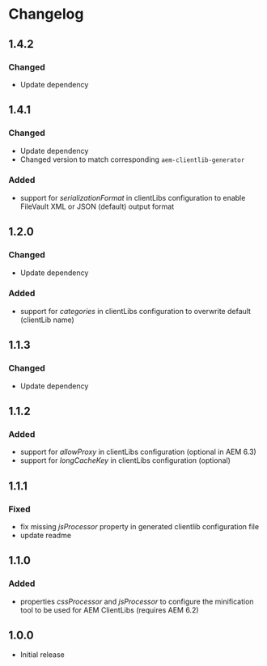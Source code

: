 # Changelog

## 1.4.2
### Changed
- Update dependency

## 1.4.1
### Changed
- Update dependency
- Changed version to match corresponding `aem-clientlib-generator`
### Added
- support for _serializationFormat_ in clientLibs configuration to enable FileVault XML or JSON (default) output format

## 1.2.0
### Changed
- Update dependency
### Added
- support for _categories_ in clientLibs configuration to overwrite default (clientLib name)

## 1.1.3
### Changed
- Update dependency

## 1.1.2
### Added
- support for _allowProxy_ in clientLibs configuration (optional in AEM 6.3)
- support for _longCacheKey_ in clientLibs configuration (optional)

## 1.1.1
### Fixed
- fix missing _jsProcessor_ property in generated clientlib configuration file
- update readme

## 1.1.0

### Added
- properties _cssProcessor_ and _jsProcessor_ to configure the minification tool to be used for AEM ClientLibs 
(requires AEM 6.2)


## 1.0.0

- Initial release
